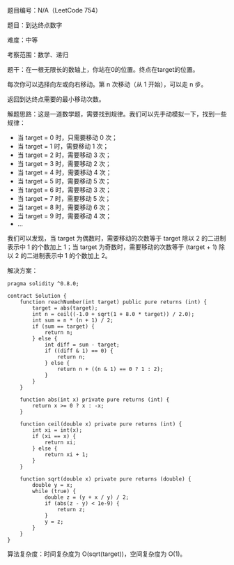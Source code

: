 题目编号：N/A（LeetCode 754）

题目：到达终点数字

难度：中等

考察范围：数学、递归

题干：在一根无限长的数轴上，你站在0的位置。终点在target的位置。

每次你可以选择向左或向右移动。第 n 次移动（从 1 开始），可以走 n 步。

返回到达终点需要的最小移动次数。

解题思路：这是一道数学题，需要找到规律。我们可以先手动模拟一下，找到一些规律：

- 当 target = 0 时，只需要移动 0 次；
- 当 target = 1 时，需要移动 1 次；
- 当 target = 2 时，需要移动 3 次；
- 当 target = 3 时，需要移动 2 次；
- 当 target = 4 时，需要移动 4 次；
- 当 target = 5 时，需要移动 5 次；
- 当 target = 6 时，需要移动 3 次；
- 当 target = 7 时，需要移动 5 次；
- 当 target = 8 时，需要移动 6 次；
- 当 target = 9 时，需要移动 4 次；
- ...

我们可以发现，当 target 为偶数时，需要移动的次数等于 target 除以 2 的二进制表示中 1 的个数加上 1；当 target 为奇数时，需要移动的次数等于 (target + 1) 除以 2 的二进制表示中 1 的个数加上 2。

解决方案：

```
pragma solidity ^0.8.0;

contract Solution {
    function reachNumber(int target) public pure returns (int) {
        target = abs(target);
        int n = ceil((-1.0 + sqrt(1 + 8.0 * target)) / 2.0);
        int sum = n * (n + 1) / 2;
        if (sum == target) {
            return n;
        } else {
            int diff = sum - target;
            if ((diff & 1) == 0) {
                return n;
            } else {
                return n + ((n & 1) == 0 ? 1 : 2);
            }
        }
    }

    function abs(int x) private pure returns (int) {
        return x >= 0 ? x : -x;
    }

    function ceil(double x) private pure returns (int) {
        int xi = int(x);
        if (xi == x) {
            return xi;
        } else {
            return xi + 1;
        }
    }

    function sqrt(double x) private pure returns (double) {
        double y = x;
        while (true) {
            double z = (y + x / y) / 2;
            if (abs(z - y) < 1e-9) {
                return z;
            }
            y = z;
        }
    }
}
```

算法复杂度：时间复杂度为 O(sqrt(target))，空间复杂度为 O(1)。
